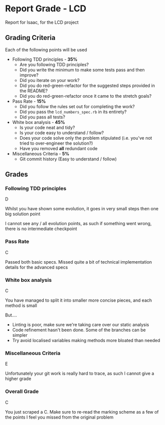 # Report Grade - LCD

Report for Isaac, for the LCD project

## Grading Criteria

Each of the following points will be used
* Following TDD principles - **35%**
  * Are you following TDD principles?
  * Did you write the minimum to make some tests pass and then improve?
  * Did you iterate on your work?
  * Did you do red-green-refactor for the suggested steps provided in the README?
  * Did you do red-green-refactor once it came to the stretch goals?
* Pass Rate - **15%**
  * Did you follow the rules set out for completing the work?
  * Did you pass the `lcd_numbers_spec.rb` in its entirety?
  * Did you pass all tests?
* White box analysis - **45%**
  * Is your code neat and tidy?
  * Is your code easy to understand / follow?
  * Does your code solve only the problem stipulated (i.e. you've not tried to over-engineer the solution?)
  * Have you removed **all** redundant code
* Miscellaneous Criteria - **5%**
  * Git commit history (Easy to understand / follow)

## Grades

### Following TDD principles

D

Whilst you have shown some evolution, it goes in very small steps then one big solution point

I cannot see any / all evolution points, as such if something went wrong, there is no intermediate checkpoint

### Pass Rate

C

Passed both basic specs. Missed quite a bit of technical implementation details for the advanced specs

### White box analysis

C

You have managed to split it into smaller more concise pieces, and each method is small

But....

- Linting is poor, make sure we're taking care over our static analysis
- Code refinement hasn't been done. Some of the branches can be simpler
- Try avoid localised variables making methods more bloated than needed

### Miscellaneous Criteria

E

Unfortunately your git work is really hard to trace, as such I cannot give a higher grade

### Overall Grade

C

You just scraped a C. Make sure to re-read the marking scheme as a few of the points I feel you missed
from the original problem
